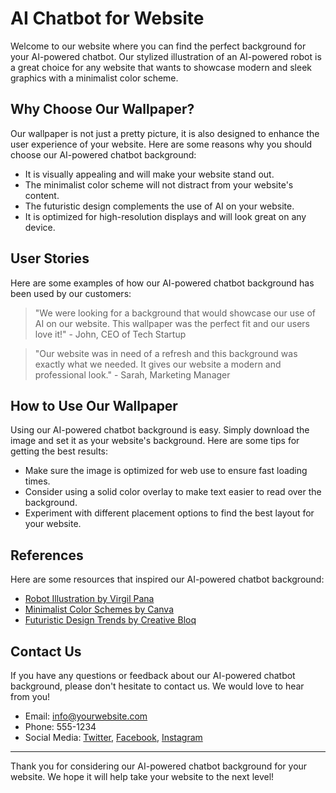 <!--font:Poppins-->

# AI Chatbot for Website

Welcome to our website where you can find the perfect background for your AI-powered chatbot. Our stylized illustration of an AI-powered robot is a great choice for any website that wants to showcase modern and sleek graphics with a minimalist color scheme.

## Why Choose Our Wallpaper?

Our wallpaper is not just a pretty picture, it is also designed to enhance the user experience of your website. Here are some reasons why you should choose our AI-powered chatbot background:

-   It is visually appealing and will make your website stand out.
-   The minimalist color scheme will not distract from your website's content.
-   The futuristic design complements the use of AI on your website.
-   It is optimized for high-resolution displays and will look great on any device.

## User Stories

Here are some examples of how our AI-powered chatbot background has been used by our customers:

> "We were looking for a background that would showcase our use of AI on our website. This wallpaper was the perfect fit and our users love it!" - John, CEO of Tech Startup

> "Our website was in need of a refresh and this background was exactly what we needed. It gives our website a modern and professional look." - Sarah, Marketing Manager

## How to Use Our Wallpaper

Using our AI-powered chatbot background is easy. Simply download the image and set it as your website's background. Here are some tips for getting the best results:

-   Make sure the image is optimized for web use to ensure fast loading times.
-   Consider using a solid color overlay to make text easier to read over the background.
-   Experiment with different placement options to find the best layout for your website.

## References

Here are some resources that inspired our AI-powered chatbot background:

-   [Robot Illustration by Virgil Pana](https://dribbble.com/shots/2787962-Robot-Illustration)
-   [Minimalist Color Schemes by Canva](https://www.canva.com/colors/minimalist-color-schemes/)
-   [Futuristic Design Trends by Creative Bloq](https://www.creativebloq.com/inspiration/futuristic-design)

## Contact Us

If you have any questions or feedback about our AI-powered chatbot background, please don't hesitate to contact us. We would love to hear from you!

-   Email: info@yourwebsite.com
-   Phone: 555-1234
-   Social Media: [Twitter](#), [Facebook](#), [Instagram](#)

---

Thank you for considering our AI-powered chatbot background for your website. We hope it will help take your website to the next level!

<!--

Write me content for website with wallpaper which alt text is:

"A stylized illustration of an AI-powered robot, with sleek and modern graphics and a minimalist color scheme."

The name/title of the page should not be 1:1 copy of the alt text but rather a real content of the website which is using this wallpaper.

- Use markdown format
- Start with heading
- Heading should be short and concise
- The content should look like a real website
- The website should not be about the wallpaper, wallpaper is just a related background
- Heading should be contain work "wallpaper" or "background"
- Include real sections like references, contact, user stories, etc. use things relevant to the page purpose.
- Feel free to use structure like headings, bullets, numbering, blockquotes, paragraphs, horizontal lines, etc.
- You can use formatting like bold or _italic_
- You can include UTF-8 emojis
- Links should be only #hash anchors (and you can refer to the document itself)
- Do not include images


---


# AI-Powered Chatbot Background for Your Website

Welcome to our website where you can find the perfect background for your AI-powered chatbot. Our stylized illustration of an AI-powered robot is a great choice for any website that wants to showcase modern and sleek graphics with a minimalist color scheme.

## Why Choose Our Wallpaper?

Our wallpaper is not just a pretty picture, it is also designed to enhance the user experience of your website. Here are some reasons why you should choose our AI-powered chatbot background:

- It is visually appealing and will make your website stand out.
- The minimalist color scheme will not distract from your website's content.
- The futuristic design complements the use of AI on your website.
- It is optimized for high-resolution displays and will look great on any device.

## User Stories

Here are some examples of how our AI-powered chatbot background has been used by our customers:

> "We were looking for a background that would showcase our use of AI on our website. This wallpaper was the perfect fit and our users love it!" - John, CEO of Tech Startup

> "Our website was in need of a refresh and this background was exactly what we needed. It gives our website a modern and professional look." - Sarah, Marketing Manager

## How to Use Our Wallpaper

Using our AI-powered chatbot background is easy. Simply download the image and set it as your website's background. Here are some tips for getting the best results:

- Make sure the image is optimized for web use to ensure fast loading times.
- Consider using a solid color overlay to make text easier to read over the background.
- Experiment with different placement options to find the best layout for your website.

## References

Here are some resources that inspired our AI-powered chatbot background:

- [Robot Illustration by Virgil Pana](https://dribbble.com/shots/2787962-Robot-Illustration)
- [Minimalist Color Schemes by Canva](https://www.canva.com/colors/minimalist-color-schemes/)
- [Futuristic Design Trends by Creative Bloq](https://www.creativebloq.com/inspiration/futuristic-design)

## Contact Us

If you have any questions or feedback about our AI-powered chatbot background, please don't hesitate to contact us. We would love to hear from you!

- Email: info@yourwebsite.com
- Phone: 555-1234
- Social Media: [Twitter](#), [Facebook](#), [Instagram](#)

---

Thank you for considering our AI-powered chatbot background for your website. We hope it will help take your website to the next level!


---


Write me a Google font which is best fitting for the website.

Pick from the list:
- Great Vibes
- Playfair Display
- Alegreya
- Orbitron
- Futura
- Cabin
- Exo 2
- Barlow Condensed
- Lobster
- Cinzel
- Dancing Script
- Cormorant Garamond
- IBM Plex Sans
- Open Sans
- Raleway
- Poppins
- Barlow Condensed
- Cinzel Decorative
- Lato
- Montserrat
- Roboto
- Inter


Write just the font name nothing else.


---


Poppins

-->
